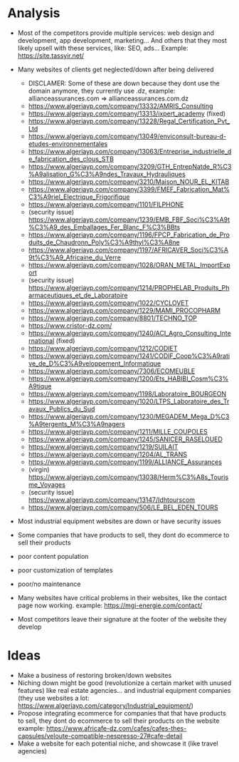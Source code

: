 # Analysis
- Most of the competitors provide multiple services: web design and development, app development, marketing... And others that they most likely upsell with these services, like: SEO, ads... Example:  https://site.tassyir.net/
- Many websites of clients get neglected/down after being delivered
	- DISCLAMER: Some of these are down because they dont use the domain anymore, they currently use .dz, example: allianceassurances.com => allianceassurances.com.dz
	- https://www.algeriayp.com/company/13332/AMRIS_Consulting
	- https://www.algeriayp.com/company/13313/ixpert_academy (fixed)
	- https://www.algeriayp.com/company/13228/Regal_Certification_Pvt_Ltd
	- https://www.algeriayp.com/company/13049/enviconsult-bureau-d-etudes-environnementales
	- https://www.algeriayp.com/company/13063/Entreprise_industrielle_de_fabrication_des_clous_STB
	- https://www.algeriayp.com/company/3209/GTH_EntrepNatde_R%C3%A9alisation_G%C3%A9ndes_Travaux_Hydrauliques
	- https://www.algeriayp.com/company/3210/Maison_NOUR_EL_KITAB
	- https://www.algeriayp.com/company/3399/FMEF_Fabrication_Mat%C3%A9riel_Electrique_Frigorifique
	- https://www.algeriayp.com/company/1101/FILPHONE
	- (security issue) https://www.algeriayp.com/company/1239/EMB_FBF_Soci%C3%A9t%C3%A9_des_Emballages_Fer_Blanc_F%C3%BBts
	- https://www.algeriayp.com/company/1196/FPCP_Fabrication_de_Produits_de_Chaudronn_Poly%C3%A9thyl%C3%A8ne
	- https://www.algeriayp.com/company/1197/AFRICAVER_Soci%C3%A9t%C3%A9_Africaine_du_Verre
	- https://www.algeriayp.com/company/1028/ORAN_METAL_ImportExport
	-  (security issue) https://www.algeriayp.com/company/1214/PROPHELAB_Produits_Pharmaceutiques_et_de_Laboratoire
	- https://www.algeriayp.com/company/1022/CYCLOVET
	- https://www.algeriayp.com/company/1229/MAMI_PROCOPHARM
	- https://www.algeriayp.com/company/8801/TECHNO_TOP
	- https://www.cristor-dz.com/
	- https://www.algeriayp.com/company/1240/ACI_Agro_Consulting_International (fixed)
	- https://www.algeriayp.com/company/1212/CODIET
	- https://www.algeriayp.com/company/1241/CODIF_Coop%C3%A9rative_de_D%C3%A9veloppement_Informatique
	- https://www.algeriayp.com/company/7306/ECOMEUBLE
	- https://www.algeriayp.com/company/1200/Ets_HABIBI_Cosm%C3%A9tique
	- https://www.algeriayp.com/company/1198/Laboratoire_BOURGEON
	- https://www.algeriayp.com/company/1020/LTPS_Laboratoire_des_Travaux_Publics_du_Sud
	- https://www.algeriayp.com/company/1230/MEGADEM_Mega_D%C3%A9tergents_M%C3%A9nagers
	- https://www.algeriayp.com/company/1211/MILLE_COUPOLES
	- https://www.algeriayp.com/company/1245/SANICER_RASELOUED
	- https://www.algeriayp.com/company/1219/SUILAIT
	- https://www.algeriayp.com/company/1204/AL_TRANS
	- https://www.algeriayp.com/company/1199/ALLIANCE_Assurances
	- (virgin) https://www.algeriayp.com/company/13038/Herm%C3%A8s_Tourisme_Voyages
	- (security issue) https://www.algeriayp.com/company/13147/Idhtourscom
	- https://www.algeriayp.com/company/506/LE_BEL_EDEN_TOURS

- Most industrial equipment websites are down or have security issues
- Some companies that have products to sell, they dont do ecommerce to sell their products 
- poor content population
- poor customization of templates
- poor/no maintenance
- Many websites have critical problems in their websites, like the contact page now working.
  example: https://mgi-energie.com/contact/
- Most competitors leave their signature at the footer of the website they develop 
# Ideas
- Make a business of restoring broken/down websites
- Niching down might be good (revolutionize a certain market with unused features) like real estate agencies... and industrial equipment companies (they use websites a lot: https://www.algeriayp.com/category/Industrial_equipment/)
- Propose integrating ecommerce for companies that that have products to sell, they dont do ecommerce to sell their products on the website
  example: https://www.africafe-dz.com/cafes/cafes-thes-capsules/veloute-compatible-nespresso-27#cafe-detail
- Make a website for each potential niche, and showcase it (like travel agencies)